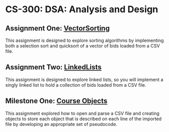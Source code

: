 # CS-300: DSA: Analysis and Design
## Assignment One: [VectorSorting](https://github.com/joshuawozny/CS-300/tree/main/VectorSorting)
This assignment is designed to explore sorting algorithms by implementing both a selection sort and quicksort of a vector of bids loaded from a CSV file. 

## Assignment Two: [LinkedLists](https://github.com/joshuawozny/CS-300/tree/main/LinkedList/LinkedList)
This assignment is designed to explore linked lists, so you will implement a singly linked list to hold a collection of bids loaded from a CSV file. 


## Milestone One: [Course Objects](https://github.com/joshuawozny/CS-300/tree/dsaProject/DSAproject/Documents)

This assignment explored how to open and parse a CSV file and creating objects to store each object that is described on each line of the imported file by developing an appropriate set of pseudocode. 
